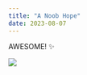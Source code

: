 ```yaml
---
title: "A Noob Hope"
date: 2023-08-07
---
```

<p>AWESOME! ✨</p>
<img SRC="https://via.placeholder.com/500x200">
